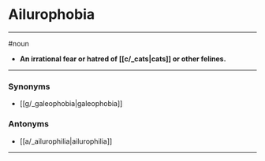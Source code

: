# Ailurophobia
---
#noun
- **An irrational fear or hatred of [[c/_cats|cats]] or other felines.**
---
### Synonyms
- [[g/_galeophobia|galeophobia]]
### Antonyms
- [[a/_ailurophilia|ailurophilia]]
---
